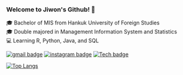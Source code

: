 ### Welcome to Jiwon's Github! 👋

:mortar_board: Bachelor of MIS from Hankuk University of Foreign Studies   
:mortar_board: Double majored in Management Information System and Statistics   
:computer: Learning R, Python, Java, and SQL  

<div align = left>

[![gmail badge](https://img.shields.io/badge/-Gmail-b23121?style=flat-square&logo=Gmail&logoColor=white&link=mailto:naeun1218@gmail.com)](mailto:donumm64@gmail.com) [![instagram badge](https://img.shields.io/badge/-Instagram-dd2a7b?style=flat-square&logo=instagram&logoColor=white&link=https://www.instagram.com/gone_kng)](https://www.instagram.com/gone_kng) [![Tech badge](https://img.shields.io/badge/-Blog-24292E?style=flat-square&logo=github&logoColor=white&link=https://gonekng.github.io)](https://gonekng.github.io)

[![Top Langs](https://github-readme-stats.vercel.app/api/top-langs/?username=gonekng)](https://github.com/anuraghazra/github-readme-stats)

</div>
